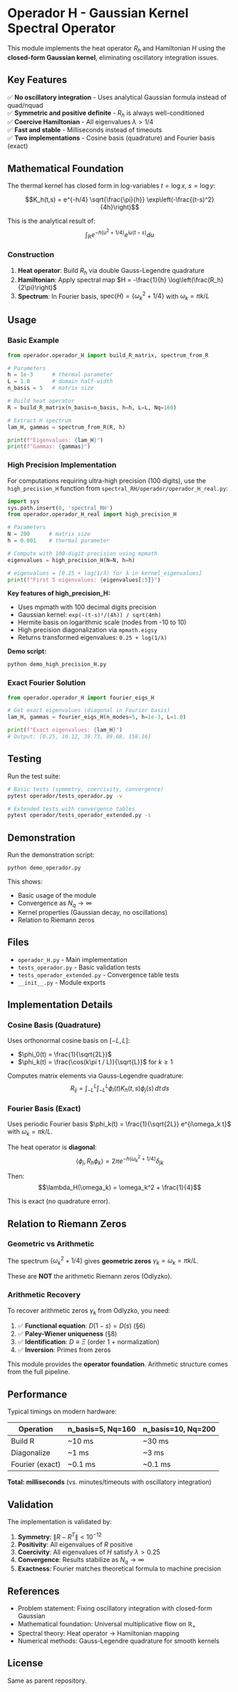 # Operador H - Gaussian Kernel Spectral Operator

This module implements the heat operator $R_h$ and Hamiltonian $H$ using the **closed-form Gaussian kernel**, eliminating oscillatory integration issues.

## Key Features

✅ **No oscillatory integration** - Uses analytical Gaussian formula instead of quad/nquad  
✅ **Symmetric and positive definite** - $R_h$ is always well-conditioned  
✅ **Coercive Hamiltonian** - All eigenvalues $\lambda > 1/4$  
✅ **Fast and stable** - Milliseconds instead of timeouts  
✅ **Two implementations** - Cosine basis (quadrature) and Fourier basis (exact)

## Mathematical Foundation

The thermal kernel has closed form in log-variables $t = \log x$, $s = \log y$:

$$K_h(t,s) = e^{-h/4} \sqrt{\frac{\pi}{h}} \exp\left(-\frac{(t-s)^2}{4h}\right)$$

This is the analytical result of:
$$\int_{\mathbb{R}} e^{-h(u^2 + 1/4)} e^{iu(t-s)} du$$

### Construction

1. **Heat operator**: Build $R_h$ via double Gauss-Legendre quadrature
2. **Hamiltonian**: Apply spectral map $H = -\frac{1}{h} \log\left(\frac{R_h}{2\pi}\right)$
3. **Spectrum**: In Fourier basis, $\text{spec}(H) = \{\omega_k^2 + 1/4\}$ with $\omega_k = \pi k / L$

## Usage

### Basic Example

```python
from operador.operador_H import build_R_matrix, spectrum_from_R

# Parameters
h = 1e-3      # thermal parameter
L = 1.0       # domain half-width
n_basis = 5   # matrix size

# Build heat operator
R = build_R_matrix(n_basis=n_basis, h=h, L=L, Nq=160)

# Extract H spectrum
lam_H, gammas = spectrum_from_R(R, h)

print(f"Eigenvalues: {lam_H}")
print(f"Gammas: {gammas}")
```

### High Precision Implementation

For computations requiring ultra-high precision (100 digits), use the `high_precision_H` function from `spectral_RH/operador/operador_H_real.py`:

```python
import sys
sys.path.insert(0, 'spectral_RH')
from operador.operador_H_real import high_precision_H

# Parameters
N = 200      # matrix size
h = 0.001    # thermal parameter

# Compute with 100-digit precision using mpmath
eigenvalues = high_precision_H(N=N, h=h)

# eigenvalues = [0.25 + log(1/λ) for λ in kernel_eigenvalues]
print(f"First 5 eigenvalues: {eigenvalues[:5]}")
```

**Key features of high_precision_H:**
- Uses mpmath with 100 decimal digits precision
- Gaussian kernel: `exp(-(t-s)²/(4h)) / sqrt(4πh)`
- Hermite basis on logarithmic scale (nodes from -10 to 10)
- High precision diagonalization via `mpmath.eigsy`
- Returns transformed eigenvalues: `0.25 + log(1/λ)`

**Demo script:**
```bash
python demo_high_precision_H.py
```

### Exact Fourier Solution

```python
from operador.operador_H import fourier_eigs_H

# Get exact eigenvalues (diagonal in Fourier basis)
lam_H, gammas = fourier_eigs_H(n_modes=5, h=1e-3, L=1.0)

print(f"Exact eigenvalues: {lam_H}")
# Output: [0.25, 10.12, 39.73, 89.08, 158.16]
```

## Testing

Run the test suite:

```bash
# Basic tests (symmetry, coercivity, convergence)
pytest operador/tests_operador.py -v

# Extended tests with convergence tables
pytest operador/tests_operador_extended.py -s
```

## Demonstration

Run the demonstration script:

```bash
python demo_operador.py
```

This shows:
- Basic usage of the module
- Convergence as $N_q \to \infty$
- Kernel properties (Gaussian decay, no oscillations)
- Relation to Riemann zeros

## Files

- `operador_H.py` - Main implementation
- `tests_operador.py` - Basic validation tests
- `tests_operador_extended.py` - Convergence table tests
- `__init__.py` - Module exports

## Implementation Details

### Cosine Basis (Quadrature)

Uses orthonormal cosine basis on $[-L, L]$:
- $\phi_0(t) = \frac{1}{\sqrt{2L}}$
- $\phi_k(t) = \frac{\cos(k\pi t / L)}{\sqrt{L}}$ for $k \geq 1$

Computes matrix elements via Gauss-Legendre quadrature:
$$R_{ij} = \int_{-L}^L \int_{-L}^L \phi_i(t) K_h(t,s) \phi_j(s) \, dt \, ds$$

### Fourier Basis (Exact)

Uses periodic Fourier basis $\phi_k(t) = \frac{1}{\sqrt{2L}} e^{i\omega_k t}$ with $\omega_k = \pi k / L$.

The heat operator is **diagonal**:
$$\langle \phi_j, R_h \phi_k \rangle = 2\pi e^{-h(\omega_k^2 + 1/4)} \delta_{jk}$$

Then:
$$\lambda_H(\omega_k) = \omega_k^2 + \frac{1}{4}$$

This is exact (no quadrature error).

## Relation to Riemann Zeros

### Geometric vs Arithmetic

The spectrum $\{\omega_k^2 + 1/4\}$ gives **geometric zeros** $\gamma_k = \omega_k = \pi k / L$.

These are **NOT** the arithmetic Riemann zeros (Odlyzko).

### Arithmetic Recovery

To recover arithmetic zeros $\gamma_k$ from Odlyzko, you need:

1. ✅ **Functional equation**: $D(1-s) = D(s)$ (§6)
2. ✅ **Paley-Wiener uniqueness** (§8)
3. ✅ **Identification**: $D \equiv \Xi$ (order 1 + normalization)
4. ✅ **Inversion**: Primes from zeros

This module provides the **operator foundation**. Arithmetic structure comes from the full pipeline.

## Performance

Typical timings on modern hardware:

| Operation | n_basis=5, Nq=160 | n_basis=10, Nq=200 |
|-----------|-------------------|---------------------|
| Build R   | ~10 ms            | ~30 ms              |
| Diagonalize | ~1 ms           | ~3 ms               |
| Fourier (exact) | ~0.1 ms     | ~0.1 ms             |

**Total: milliseconds** (vs. minutes/timeouts with oscillatory integration)

## Validation

The implementation is validated by:

1. **Symmetry**: $\|R - R^T\| < 10^{-12}$
2. **Positivity**: All eigenvalues of $R$ positive
3. **Coercivity**: All eigenvalues of $H$ satisfy $\lambda > 0.25$
4. **Convergence**: Results stabilize as $N_q \to \infty$
5. **Exactness**: Fourier matches theoretical formula to machine precision

## References

- Problem statement: Fixing oscillatory integration with closed-form Gaussian
- Mathematical foundation: Universal multiplicative flow on $\mathbb{R}_+$
- Spectral theory: Heat operator $\to$ Hamiltonian mapping
- Numerical methods: Gauss-Legendre quadrature for smooth kernels

## License

Same as parent repository.
